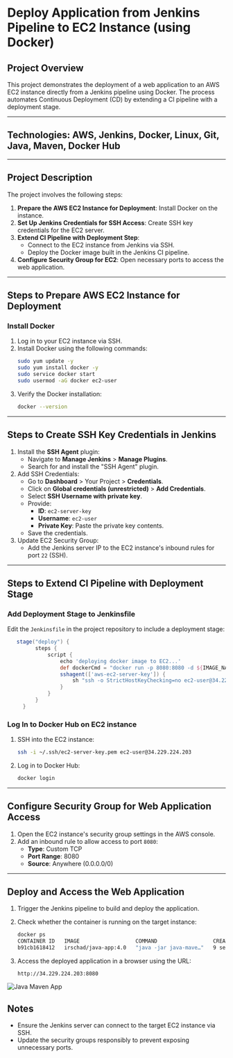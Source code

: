 # Deploy Application from Jenkins Pipeline to EC2 Instance (using Docker)

## Project Overview
This project demonstrates the deployment of a web application to an AWS EC2 instance directly from a Jenkins pipeline using Docker. The process automates Continuous Deployment (CD) by extending a CI pipeline with a deployment stage.

---

## Technologies: **AWS, Jenkins, Docker, Linux, Git, Java, Maven, Docker Hub**

---

## Project Description
The project involves the following steps:
1. **Prepare the AWS EC2 Instance for Deployment**: Install Docker on the instance.
2. **Set Up Jenkins Credentials for SSH Access**: Create SSH key credentials for the EC2 server.
3. **Extend CI Pipeline with Deployment Step**:
   - Connect to the EC2 instance from Jenkins via SSH.
   - Deploy the Docker image built in the Jenkins CI pipeline.
4. **Configure Security Group for EC2**: Open necessary ports to access the web application.

---

## Steps to Prepare AWS EC2 Instance for Deployment

### Install Docker
1. Log in to your EC2 instance via SSH.
2. Install Docker using the following commands:
   ```bash
   sudo yum update -y
   sudo yum install docker -y
   sudo service docker start
   sudo usermod -aG docker ec2-user
   ```
3. Verify the Docker installation:
   ```bash
   docker --version
   ```

---

## Steps to Create SSH Key Credentials in Jenkins
1. Install the **SSH Agent** plugin:
   - Navigate to **Manage Jenkins** > **Manage Plugins**.
   - Search for and install the "SSH Agent" plugin.
2. Add SSH Credentials:
   - Go to **Dashboard** > Your Project > **Credentials**.
   - Click on **Global credentials (unrestricted)** > **Add Credentials**.
   - Select **SSH Username with private key**.
   - Provide:
     - **ID**: `ec2-server-key`
     - **Username**: `ec2-user`
     - **Private Key**: Paste the private key contents.
   - Save the credentials.
3. Update EC2 Security Group:
   - Add the Jenkins server IP to the EC2 instance's inbound rules for port `22` (SSH).

---

## Steps to Extend CI Pipeline with Deployment Stage

### Add Deployment Stage to Jenkinsfile
 Edit the `Jenkinsfile` in the project repository to include a deployment stage:
   ```groovy
      stage("deploy") {
            steps {
                script {
                    echo 'deploying docker image to EC2...'
                    def dockerCmd = "docker run -p 8080:8080 -d ${IMAGE_NAME}"
                    sshagent(['aws-ec2-server-key']) {
                        sh "ssh -o StrictHostKeyChecking=no ec2-user@34.229.224.203 ${dockerCmd}"
                    }
                }
            }               
        }
   ```

### Log In to Docker Hub on EC2 instance
1. SSH into the EC2 instance:
   ```bash
   ssh -i ~/.ssh/ec2-server-key.pem ec2-user@34.229.224.203
   ```

2. Log in to Docker Hub:
   ```bash
   docker login
   ```

---

## Configure Security Group for Web Application Access
1. Open the EC2 instance's security group settings in the AWS console.
2. Add an inbound rule to allow access to port `8080`:
   - **Type**: Custom TCP
   - **Port Range**: 8080
   - **Source**: Anywhere (0.0.0.0/0)

---

## Deploy and Access the Web Application
1. Trigger the Jenkins pipeline to build and deploy the application.
2. Check whether the container is running on the target instance:
   ```bash
   docker ps 
   CONTAINER ID   IMAGE                  COMMAND                  CREATED         STATUS         PORTS                                       NAMES
   b91cb1618412   irschad/java-app:4.0   "java -jar java-mave…"   9 seconds ago   Up 8 seconds   0.0.0.0:8080->8080/tcp, :::8080->8080/tcp   confident_li
   ```
   
3. Access the deployed application in a browser using the URL:
   ```
   http://34.229.224.203:8080
   ```
  ![Java Maven App](https://github.com/user-attachments/assets/1d3f4589-7c85-40bc-912b-f78e5adc3a57)


## Notes
- Ensure the Jenkins server can connect to the target EC2 instance via SSH.
- Update the security groups responsibly to prevent exposing unnecessary ports.



